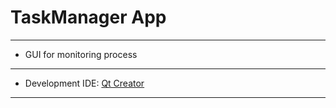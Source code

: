 # TaskManager App
---------
 * GUI for monitoring process
---------
 * Development IDE: [Qt Creator](https://www.qt.io/)
---------
